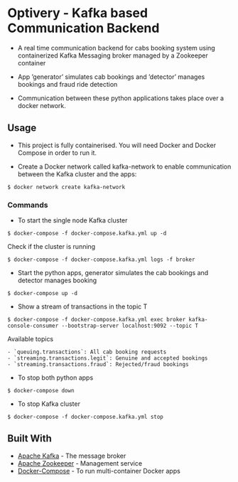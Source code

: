 # Optivery - Kafka based Communication Backend


- A real time communication backend for cabs booking system using containerized Kafka Messaging broker managed by a Zookeeper container
      
-  App ’generator’ simulates cab bookings and ’detector’ manages bookings and fraud ride detection

-  Communication between these python applications takes place over a docker network.



## Usage

- This project is fully containerised. You will need Docker and Docker Compose in order to run it.

- Create a Docker network called kafka-network to enable communication between the Kafka cluster and the apps:

```
$ docker network create kafka-network
```



### Commands
- To start the single node Kafka cluster
```
$ docker-compose -f docker-compose.kafka.yml up -d
```
Check if the cluster is running
```
$ docker-compose -f docker-compose.kafka.yml logs -f broker 
```
- Start the python apps,
generator simulates the cab bookings and detector manages booking
```
$ docker-compose up -d
```

- Show a stream of transactions in the topic T
```
$ docker-compose -f docker-compose.kafka.yml exec broker kafka-console-consumer --bootstrap-server localhost:9092 --topic T
```
Available topics
```
- `queuing.transactions`: All cab booking requests
- `streaming.transactions.legit`: Genuine and accepted bookings
- `streaming.transactions.fraud`: Rejected/fraud bookings
```
- To stop both python apps
```
$ docker-compose down
```
- To stop Kafka cluster
```
$ docker-compose -f docker-compose.kafka.yml stop
```


## Built With

* [Apache Kafka](https://kafka.apache.org/) - The message broker
* [Apache Zookeeper](https://zookeeper.apache.org/) - Management service
* [Docker-Compose](https://docs.docker.com/compose/) - To run multi-container Docker apps



